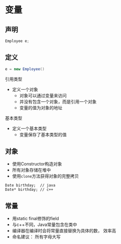 # 变量

## 声明

```java
Employee e;
```

## 定义

```java
e = new Employee()
```

引用类型

- 定义一个对象
  - 对象可以通过变量来访问
  - 并没有包含一个对象，而是引用一个对象
  - 变量的值为对象的地址

基本类型  
  
- 定义一个基本类型
  - 变量保存了基本类型的值

## 对象

- 使用Constructor构造对象
- 所有对象存储在堆中
- 使用`clone`方法获得对象的完整拷贝

```
Date birthday;  // java
Date* birthday; // c++
```

## 常量

- 用static final修饰的field
- 与c++不同，Java常量包含在类中
- 编译器在编译时会将常量直接替换为具体的数， 效率高
- 命名建议： 所有字母大写